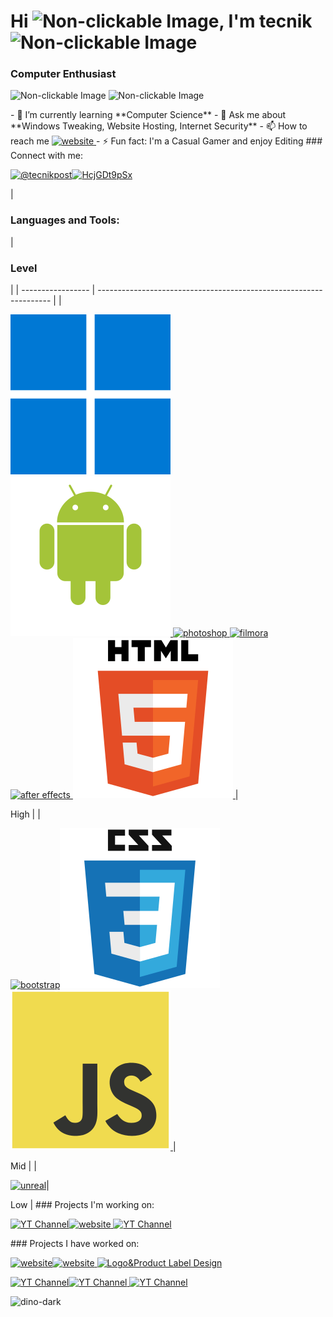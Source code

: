 ###

Hi ![Non-clickable Image](wave.webp "Hello There!"), I'm tecnik ![Non-clickable Image](https://help.rangeme.com/hc/article_attachments/360010672693/verified_badge.png "Verified Gamer")
========================================================================================================================================================================================

### Computer Enthusiast

![Non-clickable Image](eyes.webp) ![Non-clickable Image](https://komarev.com/ghpvc/?username=tecnikofficial&label=Profile%20views&color=0e75b6&style=for-the-badge)

\- 🌱 I’m currently learning \*\*Computer Science\*\* - 💬 Ask me about \*\*Windows Tweaking, Website Hosting, Internet Security\*\* - 📫 How to reach me [![website](https://img.shields.io/badge/tecnik.gg-online-olivegreen?style=social "website") ](https://tecnik.bio.link)\- ⚡ Fun fact: I'm a Casual Gamer and enjoy Editing ### Connect with me:

 [![@tecnikpost](https://raw.githubusercontent.com/rahuldkjain/github-profile-readme-generator/master/src/images/icons/Social/youtube.svg)](https://www.youtube.com/@tecnikofficial)[![HcjGDt9pSx](https://raw.githubusercontent.com/rahuldkjain/github-profile-readme-generator/master/src/images/icons/Social/discord.svg)](https://discord.gg/d4NCDkyDMa)

|

### Languages and Tools:

|

### Level

| | ----------------- | ------------------------------------------------------------------ | |

 [![Windows](https://raw.githubusercontent.com/devicons/devicon/master/icons/windows11/windows11-original.svg)](https://www.microsoft.com/en-us/windows)[![android](https://raw.githubusercontent.com/devicons/devicon/master/icons/android/android-original-wordmark.svg) ](https://developer.android.com)[![photoshop](https://cdn.jsdelivr.net/gh/devicons/devicon@latest/icons/photoshop/photoshop-original.svg "Photoshop") ](https://www.photoshop.com/en)[](https://unrealengine.com/) [![filmora](https://img.icons8.com/fluency/64/filmora.png "Filmora")](https://filmora.wondershare.com/)[![after effects](https://cdn-icons-png.flaticon.com/64/688/688068.png "After Effects") ](https://www.adobe.com/products/aftereffects.html)[![html5](https://raw.githubusercontent.com/devicons/devicon/master/icons/html5/html5-original-wordmark.svg "HTML") ](https://www.w3.org/html/)|

High | |

 [![bootstrap](https://cdn.jsdelivr.net/gh/devicons/devicon@latest/icons/bootstrap/bootstrap-original-wordmark.svg "bootstrap")](https://getbootstrap.com)[![css3](https://raw.githubusercontent.com/devicons/devicon/master/icons/css3/css3-original-wordmark.svg "CSS") ](https://www.w3schools.com/css/)[![javascript](https://raw.githubusercontent.com/devicons/devicon/master/icons/javascript/javascript-original.svg "Javascript") ](https://developer.mozilla.org/en-US/docs/Web/JavaScript)|

Mid | |

 [![unreal](https://img.icons8.com/color/64/unreal-engine.png)](https://www.unrealengine.com)|

Low | ### Projects I'm working on:

 [![YT Channel](https://img.shields.io/badge/TecNikOfficial-active-olivegreen?style=plastic&logo=youtube "YT Channel")](https://www.youtube.com/@TecnikOfficial)[![website](https://img.shields.io/badge/TecNikOfficialSite-online-olivegreen?style=plastic&logo=htmx "website") ](https://tecnik.pages.dev)[![YT Channel](https://img.shields.io/badge/SyncKingEdits-active-olivegreen?style=plastic&logo=youtube "YT Channel")](https://www.youtube.com/@SyncKingEdits)

\### Projects I have worked on:

 [![website](https://img.shields.io/badge/Wildwoodrecords-online-olivegreen?style=plastic&logo=htmx "website")](https://www.wildwoodrecords.in)[![website](https://img.shields.io/badge/Jugal-online-olivegreen?style=plastic&logo=htmx "website") ](https://jugalarts.vercel.app)[![Logo&Product Label Design](https://img.shields.io/badge/Habung-online-olivegreen?style=plastic&logo=adobephotoshop "Logo&Product Label Design")](https://habung.bio.link)

 [![YT Channel](https://img.shields.io/badge/UnderCoverGamingYT-inactive-red?style=plastic&logo=youtube "YT Channel")](https://www.youtube.com/@undercovergaming5386)[![YT Channel](https://img.shields.io/badge/Top5SimplifiedYT-inactive-red?style=plastic&logo=youtube "YT Channel") ](https://www.youtube.com/@top5simplified114)[![YT Channel](https://img.shields.io/badge/CoverSongYT-inactive-red?style=plastic&logo=youtube "YT Channel")](https://www.youtube.com/@coversongredefined562)

![dino-dark](dino-dark.avif)
